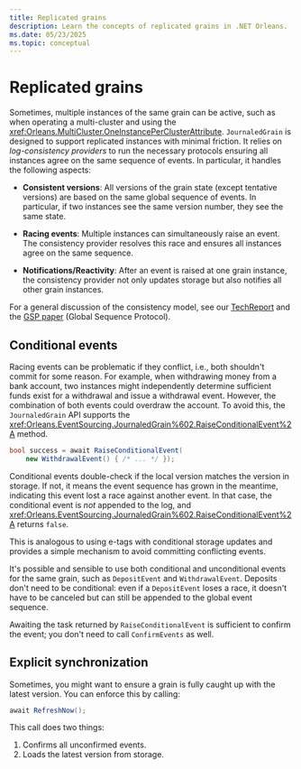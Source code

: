 ```yaml
---
title: Replicated grains
description: Learn the concepts of replicated grains in .NET Orleans.
ms.date: 05/23/2025
ms.topic: conceptual
---
```


# Replicated grains

Sometimes, multiple instances of the same grain can be active, such as when operating a multi-cluster and using the <xref:Orleans.MultiCluster.OneInstancePerClusterAttribute>. `JournaledGrain` is designed to support replicated instances with minimal friction. It relies on *log-consistency providers* to run the necessary protocols ensuring all instances agree on the same sequence of events. In particular, it handles the following aspects:

- **Consistent versions**: All versions of the grain state (except tentative versions) are based on the same global sequence of events. In particular, if two instances see the same version number, they see the same state.

- **Racing events**: Multiple instances can simultaneously raise an event. The consistency provider resolves this race and ensures all instances agree on the same sequence.

- **Notifications/Reactivity**: After an event is raised at one grain instance, the consistency provider not only updates storage but also notifies all other grain instances.

For a general discussion of the consistency model, see our [TechReport](https://www.microsoft.com/research/publication/geo-distribution-actor-based-services/) and the [GSP paper](https://www.microsoft.com/research/publication/global-sequence-protocol-a-robust-abstraction-for-replicated-shared-state-extended-version/) (Global Sequence Protocol).

## Conditional events

Racing events can be problematic if they conflict, i.e., both shouldn't commit for some reason. For example, when withdrawing money from a bank account, two instances might independently determine sufficient funds exist for a withdrawal and issue a withdrawal event. However, the combination of both events could overdraw the account. To avoid this, the `JournaledGrain` API supports the <xref:Orleans.EventSourcing.JournaledGrain%602.RaiseConditionalEvent%2A> method.

```csharp
bool success = await RaiseConditionalEvent(
    new WithdrawalEvent() { /* ... */ });
```

Conditional events double-check if the local version matches the version in storage. If not, it means the event sequence has grown in the meantime, indicating this event lost a race against another event. In that case, the conditional event is *not* appended to the log, and <xref:Orleans.EventSourcing.JournaledGrain%602.RaiseConditionalEvent%2A> returns `false`.

This is analogous to using e-tags with conditional storage updates and provides a simple mechanism to avoid committing conflicting events.

It's possible and sensible to use both conditional and unconditional events for the same grain, such as `DepositEvent` and `WithdrawalEvent`. Deposits don't need to be conditional: even if a `DepositEvent` loses a race, it doesn't have to be canceled but can still be appended to the global event sequence.

Awaiting the task returned by `RaiseConditionalEvent` is sufficient to confirm the event; you don't need to call `ConfirmEvents` as well.

## Explicit synchronization

Sometimes, you might want to ensure a grain is fully caught up with the latest version. You can enforce this by calling:

```csharp
await RefreshNow();
```

This call does two things:

1. Confirms all unconfirmed events.
2. Loads the latest version from storage.
